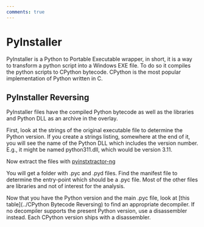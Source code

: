 ```yaml
---
comments: true
---
```


# PyInstaller

PyInstaller is a Python to Portable Executable wrapper, in short, it is a way to transform a python script into a Windows EXE file. To do so it compiles the python scripts to CPython bytecode. CPython is the most popular implementation of Python written in C.


## PyInstaller Reversing

PyInstaller files have the compiled Python bytecode as well as the libraries and Python DLL as an archive in the overlay.

First, look at the strings of the original executable file to determine the Python version. If you create a strings listing, somewhere at the end of it, you will see the name of the Python DLL which includes the version number. E.g., it might be named python311.dll, which would be version 3.11.

Now extract the files with [pyinstxtractor-ng](https://github.com/pyinstxtractor/pyinstxtractor-ng)

You will get a folder with .pyc and .pyd files. Find the manifest file to determine the entry-point which should be a .pyc file. Most of the other files are libraries and not of interest for the analysis.

Now that you have the Python version and the main .pyc file, look at [this table](../CPython Bytecode Reversing) to find an appropriate decompiler. If no decompiler supports the present Python version, use a disassembler instead. Each CPython version ships with a disassembler.